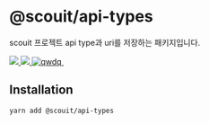 # @scouit/api-types

scouit 프로젝트 api type과 uri를 저장하는 패키지입니다.

<div>
  <a href="https://www.npmjs.com/package/@scouit/api-types">
    <img src="https://img.shields.io/npm/v/@scouit/api-types.svg" />
  </a>

  <a href="https://github.com/scouit/api-types/actions/workflows/node-ci.yml">
    <img src="https://github.com/scouit/api-types/actions/workflows/node-ci.yml/badge.svg"/>
  </a>

  <a href="https://bundlephobia.com/package/@scouit/api-types@latest" target="\_parent">
    <img alt="qwdq" src="https://badgen.net/bundlephobia/minzip/@scouit/api-types" />
  </a>

  <a href="https://github.com/scouit/api-types/" target="\_parent">
    <img alt="" src="https://img.shields.io/github/stars/scouit/api-types.svg?style=social&label=Star" />
  </a>
</div>

## Installation

```shell
yarn add @scouit/api-types
```
